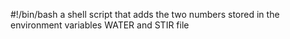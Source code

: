 #!/bin/bash
a shell script that adds the two numbers stored in the environment variables WATER and STIR file
